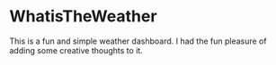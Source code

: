 # WhatisTheWeather
This is a fun and simple weather dashboard. I had the fun pleasure of adding some creative thoughts to it.
